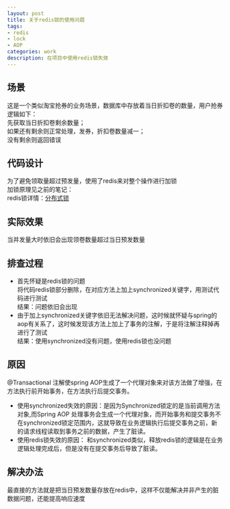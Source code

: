 ```yaml
---
layout: post
title: 关于redis锁的使用问题  
tags:
- redis  
- lock
- AOP
categories: work
description: 在项目中使用redis锁失效  
---
```

## 场景  
这是一个类似淘宝抢券的业务场景，数据库中存放着当日折扣卷的数量，用户抢券逻辑如下：  
先获取当日折扣卷剩余数量；    
如果还有剩余则正常处理，发券，折扣卷数量减一；  
没有剩余则返回错误  

<!-- more -->

## 代码设计  
为了避免领取量超过预发量，使用了redis来对整个操作进行加锁  
加锁原理见之前的笔记：  
redis锁详情：[分布式锁](http://blog.tantao.site/database/2018/11/15/disLock/ "分布式锁")  

## 实际效果
当并发量大时依旧会出现领卷数量超过当日预发数量   

## 排查过程
* 首先怀疑是redis锁的问题  
将代码redis锁部分删除，在对应方法上加上synchronized关键字，用测试代码进行测试    
结果：问题依旧会出现  
* 由于加上synchronized关键字依旧无法解决问题，这时候就怀疑与spring的aop有关系了，这时候发现该方法上加上了事务的注解，于是将注解注释掉再进行了测试  
结果：使用synchronized没有问题，使用redis锁也没问题  


## 原因
@Transactional 注解使spring AOP生成了一个代理对象来对该方法做了增强，在方法执行前开始事务，在方法执行后提交事务。  
* 使用synchronized失效的原因：是因为Synchronized锁定的是当前调用方法对象,而Spring AOP 处理事务会生成一个代理对象，而开始事务和提交事务不在synchronized锁定范围内，这就导致在业务逻辑执行后提交事务之前，新的请求线程读取到事务之前的数据，产生了脏读。  
* 使用redis锁失效的原因： 和synchronized类似，释放redis锁的逻辑是在业务逻辑处理完成后，但是没有在提交事务后导致了脏读。  

## 解决办法  
最直接的方法就是把当日预发数量存放在redis中，这样不仅能解决并非产生的脏数据问题，还能提高响应速度  